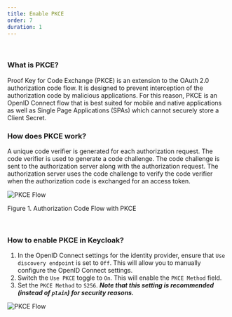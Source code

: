 ```yaml
---
title: Enable PKCE
order: 7
duration: 1
---
```


<br>

### What is PKCE?

Proof Key for Code Exchange (PKCE) is an extension to the OAuth 2.0 authorization code flow. It is designed to prevent interception of the authorization code by malicious applications. For this reason, PKCE is an OpenID Connect flow that is best suited for mobile and native applications as well as Single Page Applications (SPAs) which cannot securely store a Client Secret.

### How does PKCE work?

A unique code verifier is generated for each authorization request. The code verifier is used to generate a code challenge. The code challenge is sent to the authorization server along with the authorization request. The authorization server uses the code challenge to verify the code verifier when the authorization code is exchanged for an access token.

![PKCE Flow](/assets/images/connect-with-keycloak/keycloak-pkce-flow.png)

Figure 1. Authorization Code Flow with PKCE

<br>

### How to enable PKCE in Keycloak?

1. In the OpenID Connect settings for the identity provider, ensure that `Use discovery endpoint` is set to `Off`. This will allow you to manually configure the OpenID Connect settings.
2. Switch the `Use PKCE` toggle to `On`. This will enable the `PKCE Method` field.
3. Set the `PKCE Method` to `S256`. ***Note that this setting is recommended (instead of `plain`) for security reasons.***

![PKCE Flow](/assets/images/connect-with-keycloak/enable-pkce.png)